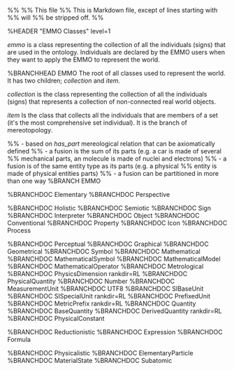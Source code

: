 %%
%% This file
%% This is Markdown file, except of lines starting with %% will
%% be stripped off.
%%

%HEADER "EMMO Classes"    level=1

*emmo* is a class representing the collection of all the individuals
(signs) that are used in the ontology. Individuals are declared by the
EMMO users when they want to apply the EMMO to represent the world.


%BRANCHHEAD EMMO
The root of all classes used to represent the world.  It has two children;
*collection* and *item*.

*collection* is the class representing the collection of all the
individuals (signs) that represents a collection of non-connected real world
objects.

*item* Is the class that collects all the individuals that are members
of a set (it's the most comprehensive set individual).  It is the
branch of mereotopology.

%% - based on *has_part* mereological relation that can be axiomatically defined
%% - a fusion is the sum of its parts (e.g. a car is made of several
%%   mechanical parts, an molecule is made of nuclei and electrons)
%% - a fusion is of the same entity type as its parts (e.g. a physical
%%   entity is made of physical entities parts)
%% - a fusion can be partitioned in more than one way
%BRANCH EMMO


%BRANCHDOC Elementary
%BRANCHDOC Perspective


%BRANCHDOC Holistic
%BRANCHDOC Semiotic
%BRANCHDOC Sign
%BRANCHDOC Interpreter
%BRANCHDOC Object
%BRANCHDOC Conventional
%BRANCHDOC Property
%BRANCHDOC Icon
%BRANCHDOC Process


%BRANCHDOC Perceptual
%BRANCHDOC Graphical
%BRANCHDOC Geometrical
%BRANCHDOC Symbol
%BRANCHDOC Mathematical
%BRANCHDOC MathematicalSymbol
%BRANCHDOC MathematicalModel
%BRANCHDOC MathematicalOperator
%BRANCHDOC Metrological
%BRANCHDOC PhysicsDimension     rankdir=RL
%BRANCHDOC PhysicalQuantity
%BRANCHDOC Number
%BRANCHDOC MeasurementUnit
%BRANCHDOC UTF8
%BRANCHDOC SIBaseUnit
%BRANCHDOC SISpecialUnit        rankdir=RL
%BRANCHDOC PrefixedUnit
%BRANCHDOC MetricPrefix         rankdir=RL
%BRANCHDOC Quantity
%BRANCHDOC BaseQuantity
%BRANCHDOC DerivedQuantity      rankdir=RL
%BRANCHDOC PhysicalConstant


%BRANCHDOC Reductionistic
%BRANCHDOC Expression
%BRANCHDOC Formula

%BRANCHDOC Physicalistic
%BRANCHDOC ElementaryParticle
%BRANCHDOC MaterialState
%BRANCHDOC Subatomic
